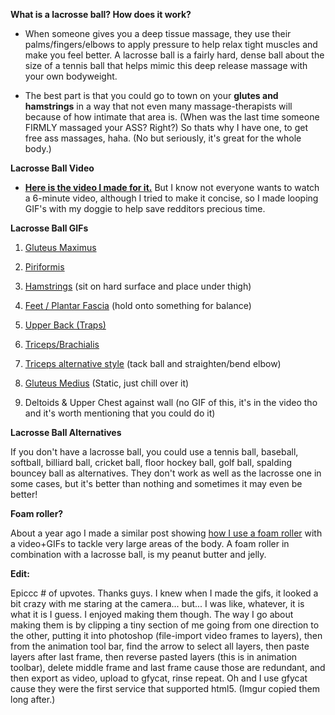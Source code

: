 **What is a lacrosse ball? How does it work?**

* When someone gives you a deep tissue massage, they use their palms/fingers/elbows to apply pressure to help relax tight muscles and make you feel better. A lacrosse ball is a fairly hard, dense ball about the size of a tennis ball that helps mimic this deep release massage with your own bodyweight.

* The best part is that you could go to town on your **glutes and hamstrings** in a way that not even many massage-therapists will because of how intimate that area is. (When was the last time someone FIRMLY massaged your ASS? Right?)  So thats why I have one, to get free ass massages, haha. (No but seriously, it's great for the whole body.)

**Lacrosse Ball Video**

* **[Here is the video I made for it.](https://www.youtube.com/watch?v=rUjoQuJ36OU&index=5&list=PLOj76wV2WfPuiHYrXTYsRQ67xfOJTcNd0)** But I know not everyone wants to watch a 6-minute video, although I tried to make it concise, so I made looping GIF's with my doggie to help save redditors precious time.

**Lacrosse Ball GIFs**

1. [Gluteus Maximus](https://gfycat.com/MessyGrayCockatoo)

2. [Piriformis](https://gfycat.com/JadedIgnorantCollardlizard)

3. [Hamstrings](https://gfycat.com/DisloyalAnotherDutchshepherddog) (sit on hard surface and place under thigh)

4. [Feet / Plantar Fascia](https://gfycat.com/InstructiveAdvancedCicada) (hold onto something for balance)

5. [Upper Back (Traps)](https://gfycat.com/NaturalKlutzyHellbender)

6. [Triceps/Brachialis](https://gfycat.com/MerryForthrightBoubou)

7. [Triceps alternative style](https://gfycat.com/ImportantFloweryBobolink) (tack ball and straighten/bend elbow)

8. [Gluteus Medius](https://gfycat.com/AnnualSneakyHarpseal) (Static, just chill over it)

9. Deltoids & Upper Chest against wall (no GIF of this, it's in the video tho and it's worth mentioning that you could do it)

**Lacrosse Ball Alternatives**

If you don't have a lacrosse ball, you could use a tennis ball, baseball, softball, billiard ball, cricket ball, floor hockey ball, golf ball, spalding bouncey ball as alternatives. They don't work as well as the lacrosse one in some cases, but it's better than nothing and sometimes it may even be better!

**Foam roller?**

About a year ago I made a similar post showing [how I use a foam roller](https://redd.it/2kzaix) with a video+GIFs to tackle very large areas of the body. A foam roller in combination with a lacrosse ball, is my peanut butter and jelly.

**Edit:**

Epiccc # of upvotes. Thanks guys.  I knew when I made the gifs, it looked a bit crazy with me staring at the camera... but... I was like, whatever, it is what it is I guess. I enjoyed making them though. The way I go about making them is by clipping a tiny section of me going from one direction to the other, putting it into photoshop (file-import video frames to layers), then from the animation tool bar, find the arrow to select all layers, then paste layers after last frame, then reverse pasted layers (this is in animation toolbar), delete middle frame and last frame cause those are redundant, and then export as video, upload to gfycat, rinse repeat. Oh and I use gfycat cause they were the first service that supported html5. (Imgur copied them long after.)